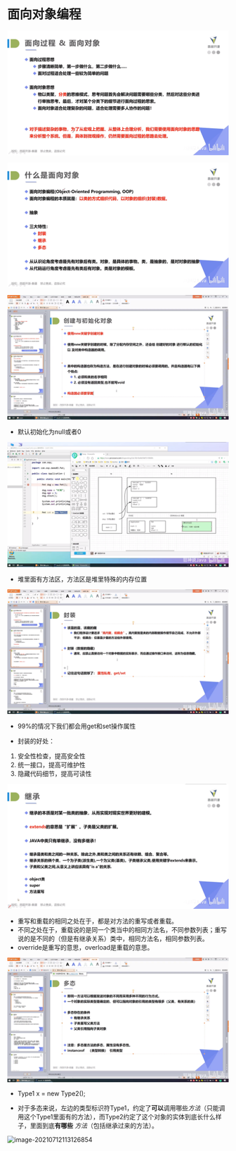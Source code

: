 # 面向对象编程



![image-20210709152106997](../figures/image-20210709152106997.png)

![image-20210709152123005](../figures/image-20210709152123005.png)

![image-20210711111624025](../figures/image-20210711111624025.png)

- 默认初始化为null或者0

![image-20210711112203872](../figures/image-20210711112203872.png)

- 堆里面有方法区，方法区是堆里特殊的内存位置

![image-20210711112723675](../figures/image-20210711112723675.png)

- 99%的情况下我们都会用get和set操作属性

- 封装的好处：

1. 安全性检查，提高安全性
2. 统一接口，提高可维护性
3. 隐藏代码细节，提高可读性

![image-20210711203913259](../figures/image-20210711203913259.png)

- 重写和重载的相同之处在于，都是对方法的重写或者重载。
- 不同之处在于，重载说的是同一个类当中的相同方法名，不同参数列表；重写说的是不同的（但是有继承关系）类中，相同方法名，相同参数列表。
- override是重写的意思，overload是重载的意思。

![image-20210712101034117](../figures/image-20210712101034117.png)

- Type1 x = new Type2();

- 对于多态来说，左边的类型标识符Type1，约定了**可以**调用哪些*方法*（只能调用这个Type1里面有的方法），而Type2约定了这个对象的实体到底长什么样子，里面到底**有哪些** *方法*（包括继承过来的方法）。

![image-20210712113126854](C:\Users\Asus\AppData\Roaming\Typora\typora-user-images\image-20210712113126854.png)
